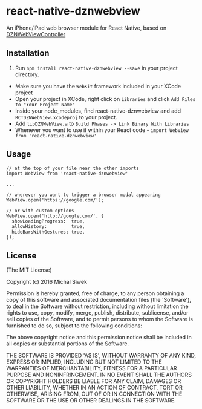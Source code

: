 react-native-dznwebview
=======================
An iPhone/iPad web browser module for React Native, based on [DZNWebViewController](https://github.com/dzenbot/DZNWebViewController)

## Installation

1. Run `npm install react-native-dznwebview --save` in your project directory.
- Make sure you have the `WebKit` framework included in your XCode project
- Open your project in XCode, right click on `Libraries` and click `Add Files to "Your Project Name"`
- Inside your node_modules, find react-native-dznwebview and add `RCTDZNWebView.xcodeproj` to your project.
- Add `libDZNWebView.a` to `Build Phases -> Link Binary With Libraries`
- Whenever you want to use it within your React code - `import WebView from 'react-native-dznwebview'`

## Usage

```
// at the top of your file near the other imports
import WebView from 'react-native-dznwebview'

...

// wherever you want to trigger a browser modal appearing
WebView.open('https://google.com/');

// or with custom options
WebView.open('http://google.com/', {
  showLoadingProgress:  true,
  allowHistory:         true,
  hideBarsWithGestures: true,
});
```

## License
(The MIT License)

Copyright (c) 2016 Michal Siwek

Permission is hereby granted, free of charge, to any person obtaining a copy of this software and associated documentation files (the 'Software'), to deal in the Software without restriction, including without limitation the rights to use, copy, modify, merge, publish, distribute, sublicense, and/or sell copies of the Software, and to permit persons to whom the Software is furnished to do so, subject to the following conditions:

The above copyright notice and this permission notice shall be included in all copies or substantial portions of the Software.

THE SOFTWARE IS PROVIDED 'AS IS', WITHOUT WARRANTY OF ANY KIND, EXPRESS OR IMPLIED, INCLUDING BUT NOT LIMITED TO THE WARRANTIES OF MERCHANTABILITY, FITNESS FOR A PARTICULAR PURPOSE AND NONINFRINGEMENT. IN NO EVENT SHALL THE AUTHORS OR COPYRIGHT HOLDERS BE LIABLE FOR ANY CLAIM, DAMAGES OR OTHER LIABILITY, WHETHER IN AN ACTION OF CONTRACT, TORT OR OTHERWISE, ARISING FROM, OUT OF OR IN CONNECTION WITH THE SOFTWARE OR THE USE OR OTHER DEALINGS IN THE SOFTWARE.
